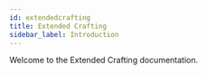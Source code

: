 ```yaml
---
id: extendedcrafting
title: Extended Crafting
sidebar_label: Introduction
---
```


Welcome to the Extended Crafting documentation.
